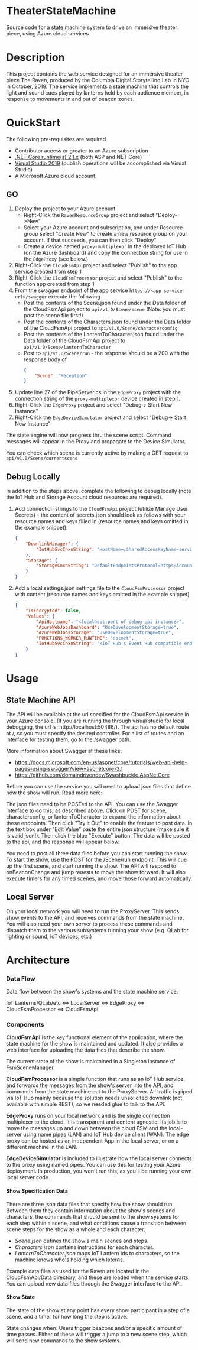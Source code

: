 
# TheaterStateMachine
 Source code for a state machine system to drive an immersive theater piece, using Azure cloud services.

# Description
This project contains the web service designed for an immersive theater piece The Raven, produced by the Columbia Digital Storytelling Lab in NYC in October, 2019. The service implements a state machine that controls the light and sound cues played by lanterns held by each audience member, in response to movements in and out of beacon zones.

# QuickStart

The following pre-requisites are required

- Contributor access or greater to an Azure subscription
- [.NET Core runtime(s) 2.1.x](https://dotnet.microsoft.com/download/dotnet-core/2.1) (both ASP and NET Core)
- [Visual Studio 2019](https://visualstudio.microsoft.com/vs/) (publish operations will be accomplished via Visual Studio)
- A Microsoft Azure cloud account.

## GO

1. Deploy the project to your Azure account.
    - Right-Click the `RavenResourceGroup` project and select "Deploy->New"
    - Select your Azure account and subscription, and under Resource group select "Create New" to create a new resource group on your account. If that succeeds, you can then click "Deploy"
    - Create a device named `proxy-multiplexor` in the deployed IoT Hub (on the Azure dashboard) and copy the connection string for use in the `EdgeProxy` (see below.)
1. Right-Click  the `CloudFsmApi` project and select "Publish" to the app service created from step 1
1. Right-Click the `CloudFsmProcessor` project and select "Publish" to the function app created from step 1
1. From the swagger endpoint of the app service `https://<app-service-url>/swagger` execute the following
    - Post the contents of the Scene.json found under the Data folder of the CloudFsmApi project to `api/v1.0/Scene/scene`  (Note: you must post the scene file first!)
    - Post the contents of the Characters.json found under the Data folder of the CloudFsmApi project to `api/v1.0/Scene/characterconfig`
    -  Post the contents of the LanternToCharacter.json found under the Data folder of the CloudFsmApi project to `api/v1.0/Scene/lanternToCharacter`
    -  Post to `api/v1.0/Scene/run` - the response should be a 200 with the response body of
        ```json
        {
            "Scene": "Reception"
        }
        ```
1. Update line 27 of the PipeServer.cs in the `EdgeProxy` project with the connection string of the `proxy-multiplexor` device created in step 1.
1. Right-Click the `EdgeProxy` project and select "Debug-> Start New Instance"
1. Right-Click the `EdgeDeviceSimulator` project and select "Debug-> Start New Instance"

The state engine will now progress thru the scene script.  Command messages will appear in the Proxy and propagate to the Device Simulator.

You can check which scene is currently active by making a GET request to `api/v1.0/Scene/currentscene`

## Debug Locally

In addition to the steps above, complete the following to debug locally (note the IoT Hub and Storage Account cloud resources are required).

1. Add connection strings to the `CloudFsmApi` project (utilize Manage User Secrets) - the content of secrets.json should look as follows with your resource names and keys filled in (resource names and keys omitted in the example snippet):

    ```json
    {
        "DownlinkManager": {
            "IotHubSvcCnxnString": "HostName=;SharedAccessKeyName=service;SharedAccessKey=",
        },
        "Storage": {
            "StorageCnxnString": "DefaultEndpointsProtocol=https;AccountName=;AccountKey=;EndpointSuffix=core.windows.net"
        }
    }
    ```

1. Add a local.settings.json settings file to the `CloudFsmProcessor` project with content (resource names and keys omitted in the example snippet)

    ```json
    {
        "IsEncrypted": false,
        "Values": {
            "ApiHostname": "<localhost:port of debug api instance>",
            "AzureWebJobsDashboard": "UseDevelopmentStorage=true",
            "AzureWebJobsStorage": "UseDevelopmentStorage=true",
            "FUNCTIONS_WORKER_RUNTIME": "dotnet",
            "IotHubSvcCnxnString": "<IoT Hub's Event Hub-compatible endpoint"
        }
    }
    ```

# Usage

## State Machine API
The API will be available at the url specified for the CloudFsmApi service in your Azure console. (If you are running the through visual studio for local debugging, the url is: http://localhost:50486/).  The api has no default route at /, so you must specify the desired controller. For a list of routes and an interface for testing them, go to the /swagger path.  

More information about Swagger at these links:
* https://docs.microsoft.com/en-us/aspnet/core/tutorials/web-api-help-pages-using-swagger?view=aspnetcore-3.1
* https://github.com/domaindrivendev/Swashbuckle.AspNetCore

Before you can use the service you will need to upload json files that define how the show will run. Read more here:

The json files need to be POSTed to the API. You can use the Swagger interface to do this, as described above. Click on POST for scene, characterconfig, or lanternToCharacter to expand the information about these endpoints.  Then click "Try it Out" to enable the feature to post data.  In the text box under "Edit Value" paste the entire json structure (make sure it is valid json!).  Then click the blue "Execute" button. The data will be posted to the api, and the response will appear below.

You need to post all three data files before you can start running the show. To start the show, use the POST for the /Scene/run endpoint.  This will cue up the first scene, and start running the show. The API will respond to onBeaconChange and jump reuests to move the show forward.  It will also execute timers for any timed scenes, and move those forward automatically.

## Local Server

On your local network you will need to run the ProxyServer.  This sends show events to the API, and receives commands from the state machine.  You will also need your own server to process these commands and dispatch them to the various subsystems running your show (e.g. QLab for lighting or sound, IoT devices, etc.)

# Architecture

### Data Flow

Data flow between the show's systems and the state machine service:

IoT Lanterns/QLab/etc <=> LocalServer <=> EdgeProxy <=> CloudFsmProcessor <=> CloudFsmApi

### Components
__CloudFsmApi__ is the key functional element of the application, where the state machine for the show is maintained and updated.  It also provides a web interface for uploading the data files that describe the show.

The current state of the show is maintained in a Singleton instance of FsmSceneManager.

__CloudFsmProcessor__ is a simple function that runs as an IoT Hub service, and forwards the messages from the show's server into the API, and commands from the state machine out to the ProxyServer. All traffic is piped via IoT Hub mainly because the solution needs unsolicited downlink (not available with simple REST), so we needed glue to talk to the API.

__EdgeProxy__ runs on your local network and is the single connection multiplexer to the cloud. It is transparent and content agnostic.  Its job is to move the messages up and down between the cloud FSM and the local-server using name pipes (LAN) and IoT Hub device client (WAN). The edge proxy can be hosted as an independent App in the local server, or on a different machine in the LAN.

__EdgeDeviceSimulator__ is included to illustrate how the local server connects to the proxy using named pipes. You can use this for testing your Azure deployment. In production, you won't run this, as you'll be running your own local server code.

#### Show Specification Data
There are three json data files that specify how the show should run. Between them they contain information about the show's scenes and characters, the commands that should be sent to the show systems for each step within a scene, and what conditions cause a transition between scene steps for the show as a whole and each character.

- *Scene.json* defines the show's main scenes and steps.
- *Characters.json* contains instructions for each character.
- *LanternToCharacter.json* maps IoT Lantern ids to characters, so the machine knows who's holding which laterns.

Example data files as used for the Raven are located in the CloudFsmApi/Data directory, and these are loaded when the service starts. You can upload new data files through the Swagger interface to the API.

#### Show State

The state of the show at any point has every show participant in a step of a scene, and a timer for how long the step is active.

State changes when:
Users trigger beacons and/or a specific amount of time passes. Either of these will trigger a jump to a new scene step, which will send new commands to the show systems.
